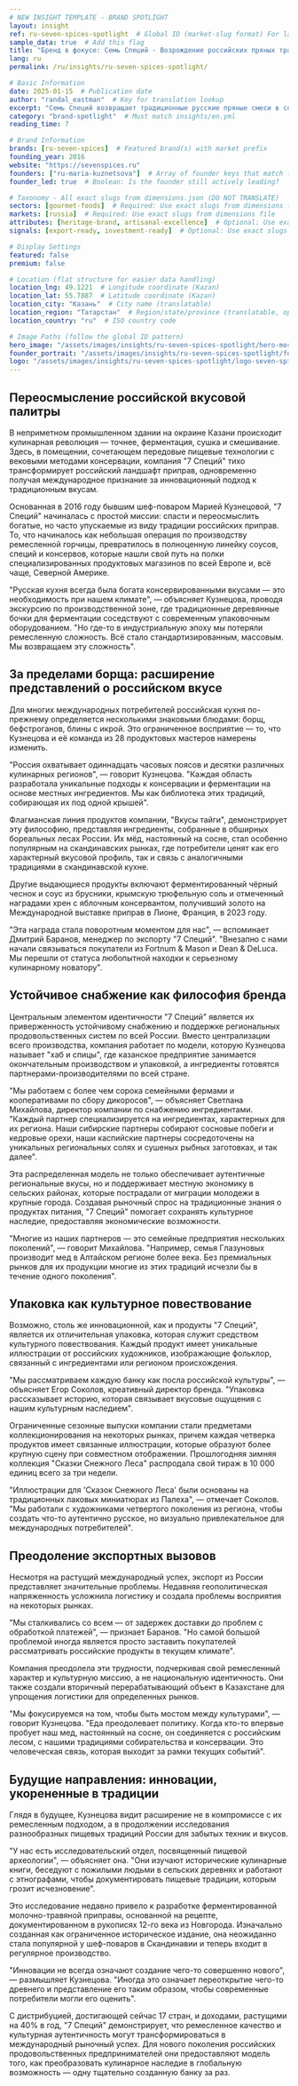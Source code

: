 ```yaml
---
# NEW INSIGHT TEMPLATE - BRAND SPOTLIGHT
layout: insight
ref: ru-seven-spices-spotlight  # Global ID (market-slug format) For language switcher
sample_data: true  # Add this flag
title: "Бренд в фокусе: Семь Специй - Возрождение российских пряных традиций"
lang: ru
permalink: /ru/insights/ru-seven-spices-spotlight/

# Basic Information
date: 2025-01-15  # Publication date
author: "randal_eastman"  # Key for translation lookup
excerpt: "Семь Специй возвращает традиционные русские пряные смеси в современную кухню, сочетая исторические рецепты с современным производством для экспорта на мировые рынки."
category: "brand-spotlight"  # Must match insights/en.yml
reading_time: 7

# Brand Information
brands: [ru-seven-spices]  # Featured brand(s) with market prefix
founding_year: 2016
website: "https://sevenspices.ru"
founders: ["ru-maria-kuznetsova"]  # Array of founder keys that match founder_names.json entries
founder_led: true  # Boolean: Is the founder still actively leading?

# Taxonomy - All exact slugs from dimensions.json (DO NOT TRANSLATE)
sectors: [gourmet-foods]  # Required: Use exact slugs from dimensions file
markets: [russia]  # Required: Use exact slugs from dimensions file
attributes: [heritage-brand, artisanal-excellence]  # Optional: Use exact slugs from dimensions file
signals: [export-ready, investment-ready]  # Optional: Use exact slugs from dimensions file

# Display Settings
featured: false
premium: false

# Location (flat structure for easier data handling)
location_lng: 49.1221  # Longitude coordinate (Kazan)
location_lat: 55.7887  # Latitude coordinate (Kazan)
location_city: "Казань"  # City name (translatable)
location_region: "Татарстан"  # Region/state/province (translatable, optional)
location_country: "ru"  # ISO country code

# Image Paths (follow the global ID pattern)
hero_image: "/assets/images/insights/ru-seven-spices-spotlight/hero-moscow-spice-market.jpg"
founder_portrait: "/assets/images/insights/ru-seven-spices-spotlight/founder-portrait-marina-petrova.jpg"  # Optional
logo: "/assets/images/insights/ru-seven-spices-spotlight/logo-seven-spices.png"  # Optional
---
```


## Переосмысление российской вкусовой палитры

В неприметном промышленном здании на окраине Казани происходит кулинарная революция — точнее, ферментация, сушка и смешивание. Здесь, в помещении, сочетающем передовые пищевые технологии с вековыми методами консервации, компания "7 Специй" тихо трансформирует российский ландшафт приправ, одновременно получая международное признание за инновационный подход к традиционным вкусам.

Основанная в 2016 году бывшим шеф-поваром Марией Кузнецовой, "7 Специй" начиналась с простой миссии: спасти и переосмыслить богатые, но часто упускаемые из виду традиции российских приправ. То, что начиналось как небольшая операция по производству ремесленной горчицы, превратилось в полноценную линейку соусов, специй и консервов, которые нашли свой путь на полки специализированных продуктовых магазинов по всей Европе и, всё чаще, Северной Америке.

"Русская кухня всегда была богата консервированными вкусами — это необходимость при нашем климате", — объясняет Кузнецова, проводя экскурсию по производственной зоне, где традиционные деревянные бочки для ферментации соседствуют с современным упаковочным оборудованием. "Но где-то в индустриальную эпоху мы потеряли ремесленную сложность. Всё стало стандартизированным, массовым. Мы возвращаем эту сложность".

## За пределами борща: расширение представлений о российском вкусе

Для многих международных потребителей российская кухня по-прежнему определяется несколькими знаковыми блюдами: борщ, бефстроганов, блины с икрой. Это ограниченное восприятие — то, что Кузнецова и её команда из 28 продуктовых мастеров намерены изменить.

"Россия охватывает одиннадцать часовых поясов и десятки различных кулинарных регионов", — говорит Кузнецова. "Каждая область разработала уникальные подходы к консервации и ферментации на основе местных ингредиентов. Мы как библиотека этих традиций, собирающая их под одной крышей".

Флагманская линия продуктов компании, "Вкусы тайги", демонстрирует эту философию, представляя ингредиенты, собранные в обширных бореальных лесах России. Их мёд, настоянный на сосне, стал особенно популярным на скандинавских рынках, где потребители ценят как его характерный вкусовой профиль, так и связь с аналогичными традициями в скандинавской кухне.

Другие выдающиеся продукты включают ферментированный чёрный чеснок и соус из брусники, крымскую трюфельную соль и отмеченный наградами хрен с яблочным консервантом, получивший золото на Международной выставке приправ в Лионе, Франция, в 2023 году.

"Эта награда стала поворотным моментом для нас", — вспоминает Дмитрий Баранов, менеджер по экспорту "7 Специй". "Внезапно с нами начали связываться покупатели из Fortnum & Mason и Dean & DeLuca. Мы перешли от статуса любопытной находки к серьезному кулинарному новатору".

## Устойчивое снабжение как философия бренда

Центральным элементом идентичности "7 Специй" является их приверженность устойчивому снабжению и поддержке региональных продовольственных систем по всей России. Вместо централизации всего производства, компания работает по модели, которую Кузнецова называет "хаб и спицы", где казанское предприятие занимается окончательным производством и упаковкой, а ингредиенты готовятся партнерами-производителями по всей стране.

"Мы работаем с более чем сорока семейными фермами и кооперативами по сбору дикоросов", — объясняет Светлана Михайлова, директор компании по снабжению ингредиентами. "Каждый партнер специализируется на ингредиентах, характерных для их региона. Наши сибирские партнеры собирают сосновые побеги и кедровые орехи, наши каспийские партнеры сосредоточены на уникальных региональных солях и сушеных рыбных заготовках, и так далее".

Эта распределенная модель не только обеспечивает аутентичные региональные вкусы, но и поддерживает местную экономику в сельских районах, которые пострадали от миграции молодежи в крупные города. Создавая рыночный спрос на традиционные знания о продуктах питания, "7 Специй" помогает сохранять культурное наследие, предоставляя экономические возможности.

"Многие из наших партнеров — это семейные предприятия нескольких поколений", — говорит Михайлова. "Например, семья Глазуновых производит мед в Алтайском регионе более века. Без премиальных рынков для их продукции многие из этих традиций исчезли бы в течение одного поколения".

## Упаковка как культурное повествование

Возможно, столь же инновационной, как и продукты "7 Специй", является их отличительная упаковка, которая служит средством культурного повествования. Каждый продукт имеет уникальные иллюстрации от российских художников, изображающие фольклор, связанный с ингредиентами или регионом происхождения.

"Мы рассматриваем каждую банку как посла российской культуры", — объясняет Егор Соколов, креативный директор бренда. "Упаковка рассказывает историю, которая связывает вкусовые ощущения с нашим культурным наследием".

Ограниченные сезонные выпуски компании стали предметами коллекционирования на некоторых рынках, причем каждая четверка продуктов имеет связанные иллюстрации, которые образуют более крупную сцену при совместном отображении. Прошлогодняя зимняя коллекция "Сказки Снежного Леса" распродала свой тираж в 10 000 единиц всего за три недели.

"Иллюстрации для 'Сказок Снежного Леса' были основаны на традиционных лаковых миниатюрах из Палеха", — отмечает Соколов. "Мы работали с художниками четвертого поколения из региона, чтобы создать что-то аутентично русское, но визуально привлекательное для международных потребителей".

## Преодоление экспортных вызовов

Несмотря на растущий международный успех, экспорт из России представляет значительные проблемы. Недавняя геополитическая напряженность усложнила логистику и создала проблемы восприятия на некоторых рынках.

"Мы сталкивались со всем — от задержек доставки до проблем с обработкой платежей", — признает Баранов. "Но самой большой проблемой иногда является просто заставить покупателей рассматривать российские продукты в текущем климате".

Компания преодолела эти трудности, подчеркивая свой ремесленный характер и культурную миссию, а не национальную идентичность. Они также создали вторичный перерабатывающий объект в Казахстане для упрощения логистики для определенных рынков.

"Мы фокусируемся на том, чтобы быть мостом между культурами", — говорит Кузнецова. "Еда преодолевает политику. Когда кто-то впервые пробует наш мед, настоянный на сосне, он соединяется с российским лесом, с нашими традициями собирательства и консервации. Это человеческая связь, которая выходит за рамки текущих событий".

## Будущие направления: инновации, укорененные в традиции

Глядя в будущее, Кузнецова видит расширение не в компромиссе с их ремесленным подходом, а в продолжении исследования разнообразных пищевых традиций России для забытых техник и вкусов.

"У нас есть исследовательский отдел, посвященный пищевой археологии", — объясняет она. "Они изучают исторические кулинарные книги, беседуют с пожилыми людьми в сельских деревнях и работают с этнографами, чтобы документировать пищевые традиции, которым грозит исчезновение".

Это исследование недавно привело к разработке ферментированной молочно-травяной приправы, основанной на рецепте, документированном в рукописях 12-го века из Новгорода. Изначально созданная как ограниченное историческое издание, она неожиданно стала популярной у шеф-поваров в Скандинавии и теперь входит в регулярное производство.

"Инновации не всегда означают создание чего-то совершенно нового", — размышляет Кузнецова. "Иногда это означает переоткрытие чего-то древнего и представление его таким образом, чтобы современные потребители могли его оценить".

С дистрибуцией, достигающей сейчас 17 стран, и доходами, растущими на 40% в год, "7 Специй" демонстрирует, что ремесленное качество и культурная аутентичность могут трансформироваться в международный рыночный успех. Для нового поколения российских продовольственных предпринимателей они предоставляют модель того, как преобразовать кулинарное наследие в глобальную возможность — одну тщательно созданную банку за раз.
